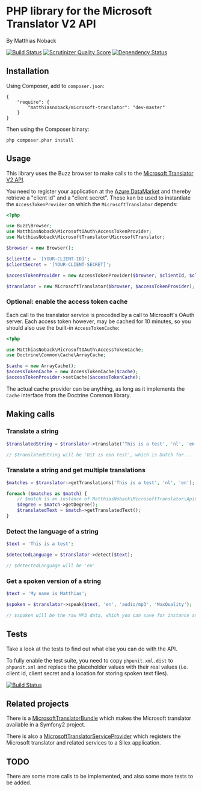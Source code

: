 # PHP library for the Microsoft Translator V2 API

By Matthias Noback

[![Build Status](https://travis-ci.org/matthiasnoback/microsoft-translator.png?branch=master)](https://travis-ci.org/matthiasnoback/microsoft-translator) [![Scrutinizer Quality Score](https://scrutinizer-ci.com/g/matthiasnoback/microsoft-translator/badges/quality-score.png?s=a3230ce4a66715d3a62793da48ba24d8a30ab85d)](https://scrutinizer-ci.com/g/matthiasnoback/microsoft-translator/) [![Dependency Status](https://www.versioneye.com/user/projects/57682da5fdabcd003c031381/badge.svg?style=flat)](https://www.versioneye.com/user/projects/57682da5fdabcd003c031381)

## Installation

Using Composer, add to ``composer.json``:

    {
        "require": {
            "matthiasnoback/microsoft-translator": "dev-master"
        }
    }

Then using the Composer binary:

    php composer.phar install

## Usage

This library uses the Buzz browser to make calls to the [Microsoft Translator V2 API](http://msdn.microsoft.com/en-us/library/ff512419.aspx).

You need to register your application at the [Azure DataMarket](https://datamarket.azure.com/developer/applications) and
thereby retrieve a "client id" and a "client secret". These kan be used to instantiate the ``AccessTokenProvider`` on which
the ``MicrosoftTranslator`` depends:

```php
<?php

use Buzz\Browser;
use MatthiasNoback\MicrosoftOAuth\AccessTokenProvider;
use MatthiasNoback\MicrosoftTranslator\MicrosoftTranslator;

$browser = new Browser();

$clientId = '[YOUR-CLIENT-ID]';
$clientSecret = '[YOUR-CLIENT-SECRET]';

$accessTokenProvider = new AccessTokenProvider($browser, $clientId, $clientSecret);

$translator = new MicrosoftTranslator($browser, $accessTokenProvider);
```

### Optional: enable the access token cache

Each call to the translator service is preceded by a call to Microsoft's OAuth server. Each access token however, may be
cached for 10 minutes, so you should also use the built-in ``AccessTokenCache``:

```php
<?php

use MatthiasNoback\MicrosoftOAuth\AccessTokenCache;
use Doctrine\Common\Cache\ArrayCache;

$cache = new ArrayCache();
$accessTokenCache = new AccessTokenCache($cache);
$accessTokenProvider->setCache($accessTokenCache);
```

The actual cache provider can be anything, as long as it implements the ``Cache`` interface from the Doctrine Common library.

## Making calls

### Translate a string

```php
$translatedString = $translator->translate('This is a test', 'nl', 'en');

// $translatedString will be 'Dit is een test', which is Dutch for...
```

### Translate a string and get multiple translations

```php
$matches = $translator->getTranslations('This is a test', 'nl', 'en');

foreach ($matches as $match) {
    // $match is an instance of MatthiasNoback\MicrosoftTranslator\ApiCall\TranslationMatch
    $degree = $match->getDegree();
    $translatedText = $match->getTranslatedText();
}
```

### Detect the language of a string

```php
$text = 'This is a test';

$detectedLanguage = $translator->detect($text);

// $detectedLanguage will be 'en'
```

### Get a spoken version of a string

```php
$text = 'My name is Matthias';

$spoken = $translator->speak($text, 'en', 'audio/mp3', 'MaxQuality');

// $spoken will be the raw MP3 data, which you can save for instance as a file
```

## Tests

Take a look at the tests to find out what else you can do with the API.

To fully enable the test suite, you need to copy ``phpunit.xml.dist`` to ``phpunit.xml`` and replace the placeholder
values with their real values (i.e. client id, client secret and a location for storing spoken text files).

[![Build Status](https://secure.travis-ci.org/matthiasnoback/microsoft-translator.png)](http://travis-ci.org/matthiasnoback/microsoft-translator)

## Related projects

There is a [MicrosoftTranslatorBundle](https://github.com/matthiasnoback/MicrosoftTranslatorBundle) which makes the Microsoft translator available in a Symfony2 project.

There is also a [MicrosoftTranslatorServiceProvider](https://github.com/matthiasnoback/MicrosoftTranslatorServiceProvider) which registers the Microsoft translator and related services to a Silex application.

## TODO

There are some more calls to be implemented, and also some more tests to be added.
